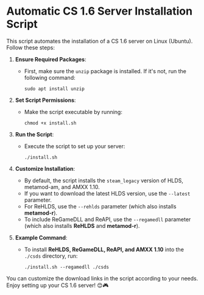 # Automatic CS 1.6 Server Installation Script

This script automates the installation of a CS 1.6 server on Linux (Ubuntu). Follow these steps:

1. **Ensure Required Packages**:
   - First, make sure the `unzip` package is installed. If it's not, run the following command:
     ```
     sudo apt install unzip
     ```

2. **Set Script Permissions**:
   - Make the script executable by running:
     ```
     chmod +x install.sh
     ```

3. **Run the Script**:
   - Execute the script to set up your server:
     ```
     ./install.sh
     ```

4. **Customize Installation**:
   - By default, the script installs the `steam_legacy` version of HLDS, metamod-am, and AMXX 1.10.
   - If you want to download the latest HLDS version, use the `--latest` parameter.
   - For ReHLDS, use the `--rehlds` parameter (which also installs **metamod-r**).
   - To include ReGameDLL and ReAPI, use the `--regamedll` parameter (which also installs **ReHLDS** and **metamod-r**).

6. **Example Command**:
   - To install **ReHLDS, ReGameDLL, ReAPI, and AMXX 1.10** into the `./csds` directory, run:
     ```
     ./install.sh --regamedll ./csds
     ```

You can customize the download links in the script according to your needs. Enjoy setting up your CS 1.6 server! 😊🎮
